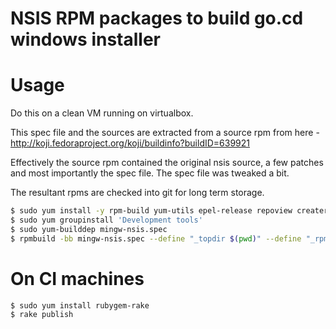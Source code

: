 # NSIS RPM packages to build go.cd windows installer

# Usage

Do this on a clean VM running on virtualbox.

This spec file and the sources are extracted from a source rpm from here -
http://koji.fedoraproject.org/koji/buildinfo?buildID=639921

Effectively the source rpm contained the original nsis source, a few patches and most importantly the spec file. The spec file was tweaked a bit.

The resultant rpms are checked into git for long term storage.

```bash
$ sudo yum install -y rpm-build yum-utils epel-release repoview createrepo
$ sudo yum groupinstall 'Development tools'
$ sudo yum-builddep mingw-nsis.spec
$ rpmbuild -bb mingw-nsis.spec --define "_topdir $(pwd)" --define "_rpmdir $(pwd)" --define "_sourcedir $(pwd)"
```

# On CI machines

```bash
$ sudo yum install rubygem-rake
$ rake publish
```
